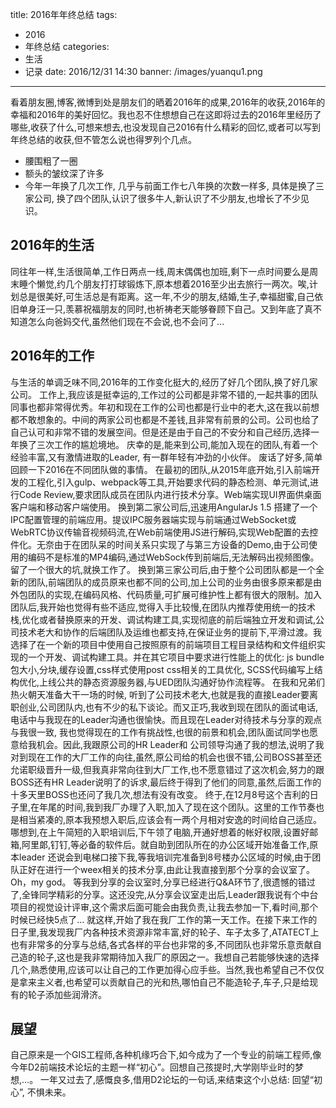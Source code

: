 title: 2016年年终总结
tags: 
- 2016
- 年终总结 
categories:
- 生活
- 记录
date: 2016/12/31 14:30
banner: /images/yuanqu1.png
---
看着朋友圈,博客,微博到处是朋友们的晒着2016年的成果,2016年的收获,2016年的幸福和2016年的美好回忆。我也忍不住想想自己在这即将过去的2016年里经历了哪些,收获了什么,可想来想去,也没发现自己2016有什么精彩的回忆,或者可以写到年终总结的收获,但不管怎么说也得罗列个几点。
* 腰围粗了一圈
* 额头的皱纹深了许多
* 今年一年换了几次工作, 几乎与前面工作七八年换的次数一样多, 具体是换了三家公司, 换了四个团队,认识了很多牛人,新认识了不少朋友,也增长了不少见识。
<!-- more -->
## 2016年的生活
同往年一样,生活很简单,工作日两点一线,周末偶偶也加班,剩下一点时间要么是周末睡个懒觉,约几个朋友打打球锻炼下,原本想着2016至少出去旅行一两次。唉,计划总是很美好,可生活总是有距离。这一年,不少的朋友,结婚,生子,幸福甜蜜,自己依旧单身汪一只,羡慕祝福朋友的同时,也祈祷老天能够眷顾下自己。又到年底了真不知道怎么向爸妈交代,虽然他们现在不会说,也不会问了...

## 2016年的工作
与生活的单调乏味不同,2016年的工作变化挺大的,经历了好几个团队,换了好几家公司。
工作上,我应该是挺幸运的,工作过的公司都是非常不错的,一起共事的团队同事也都非常得优秀。年初和现在工作的公司也都是行业中的老大,这在我以前想都不敢想象的。中间的两家公司也都是不差钱,且非常有前景的公司。公司也给了自己认可和非常不错的发展空间。但是还是由于自己的不安分和自己经历,选择一年换了三次工作的尴尬境地。
庆幸的是,能来到公司,能加入现在的团队,有着一个经验丰富,又有激情进取的Leader, 有一群年轻有冲劲的小伙伴。
废话了好多,简单回顾一下2016在不同团队做的事情。
在最初的团队,从2015年底开始,引入前端开发的工程化,引入gulp、webpack等工具,开始要求代码的静态检测、单元测试,进行Code Review,要求团队成员在团队内进行技术分享。Web端实现UI界面供桌面客户端和移动客户端使用。
换到第二家公司后,迅速用AngularJs 1.5 搭建了一个IPC配置管理的前端应用。提议IPC服务器端实现与前端通过WebSocket或WebRTC协议传输音视频码流,在Web前端使用JS进行解码,实现Web配置的去控件化。无奈由于在团队呆的时间关系只实现了与第三方设备的Demo,由于公司使用的编码不是标准的MP4编码,通过WebSock传到前端后,无法解码出视频图像。留了一个很大的坑,就换工作了。
换到第三家公司后,由于整个公司团队都是一个全新的团队,前端团队的成员原来也都不同的公司,加上公司的业务由很多原来都是由外包团队的实现,在编码风格、代码质量,可扩展可维护性上都有很大的限制。加入团队后,我开始也觉得有些不适应,觉得入手比较慢,在团队内推荐使用统一的技术栈,优化或者替换原来的开发、调试构建工具,实现彻底的前后端独立开发和调试,公司技术老大和协作的后端团队及运维也都支持,在保证业务的提前下,平滑过渡。我选择了在一个新的项目中使用自己按照原有的前端项目工程目录结构和文件组织实现的一个开发、调试构建工具。并在其它项目中要求进行性能上的优化: js bundle包大小,分块,缓存设置,css样式使用post css相关的工具优化, SCSS代码编写上结构优化,上线公共的静态资源服务器,与UED团队沟通好协作流程等。
在我和兄弟们热火朝天准备大干一场的时候, 听到了公司技术老大,也就是我的直接Leader要离职创业,公司团队内,也有不少的私下谈论。而又正巧,我收到现在团队的面试电话, 电话中与我现在的Leader沟通也很愉快。而且现在Leader对待技术与分享的观点与我很一致, 我也觉得现在的工作有挑战性,也很的前景和机会,团队面试同学也愿意给我机会。因此,我跟原公司的HR Leader和 公司领导沟通了我的想法,说明了我对到现在工作的大厂工作的向往,虽然,原公司给的机会也很不错,公司BOSS甚至还允诺职级晋升一级,但我真非常向往到大厂工作,也不愿意错过了这次机会,努力的跟BOSS还有HR Leader说明了的诉求,最后终于得到了他们的同意,虽然,后面工作的十多天里BOSS也还问了我几次,想法有没有改变。
终于,在12月8号这个吉利的日子里,在年尾的时间,我到我厂办理了入职,加入了现在这个团队。这里的工作节奏也是相当紧凑的,原本我预想入职后,应该会有一两个月相对安逸的时间给自己适应。哪想到,在上午简短的入职培训后,下午领了电脑,开通好想着的帐好权限,设置好邮箱,阿里郞,钉钉,等必备的软件后。就自助到团队所在的办公区域开始准备工作,原本leader 还说会到电梯口接下我,等我培训完准备到8号楼办公区域的时候,由于团队正好在进行一个weex相关的技术分享,由此让我直接到那个分享的会议室了。Oh，my god。 等我到分享的会议室时,分享已经进行Q&A环节了,很遗憾的错过了,全锋同学精彩的分享。这还没完,从分享会议室走出后,Leader跟我说有个中台项目的视觉设计评审,这个需求后面可能会由我负责,让我去参加一下,看时间,那个时候已经快5点了... 
就这样,开始了我在我厂工作的第一天工作。在接下来工作的日子里,我发现我厂内各种技术资源非常丰富,好的轮子、车子太多了,ATATECT上也有非常多的分享与总结,各式各样的平台也非常的多,不同团队也非常乐意贡献自己造的轮子,这也是我非常期待加入我厂的原因之一。我想自己若能够快速的选择几个,熟悉使用,应该可以让自己的工作更加得心应手些。当然,我也希望自己不仅仅是拿来主义者,也希望可以贡献自己的光和热,哪怕自己不能造轮子,车子,只是给现有的轮子添加些润滑济。

## 展望
自己原来是一个GIS工程师,各种机缘巧合下,如今成为了一个专业的前端工程师,像今年D2前端技术论坛的主题一样“初心”。回想自己孩提时,大学刚毕业时的梦想,...。
一年又过去了,感慨良多,借用D2论坛的一句话,来结束这个小总结: 回望“初心”, 不惧未来。